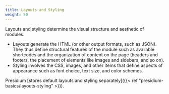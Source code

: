 ```yaml
---
title: Layouts and Styling
weight: 50
---
```

Layouts and styling determine the visual structure and aesthetic of modules. 
* Layouts generate the HTML (or other output formats, such as JSON). They thus define structural features of the module such as available shortcodes and the organization of content on the page (headers and footers, the placement of elements like images and sidebars, and so on). 
*  Styling involves the CSS, images, and other items that define aspects of appearance such as font choice, text size, and color schemes.

Presidium [stores default layouts and styling separately]({{< ref "presidium-basics/layouts-styling" >}}).